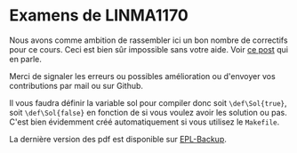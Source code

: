 Examens de LINMA1170
====================

Nous avons comme ambition de rassembler ici un bon nombre de correctifs
pour ce cours.
Ceci est bien sûr impossible sans votre aide.
Voir [ce post](http://www.forum-epl.be/viewtopic.php?p=109318) qui en parle.

Merci de signaler les erreurs ou possibles amélioration
ou d'envoyer vos contributions
par mail ou sur Github.

Il vous faudra définir la variable sol pour compiler donc soit
`\def\Sol{true}`, soit `\def\Sol{false}` en fonction de si vous voulez
avoir les solution ou pas.
C'est bien évidemment créé automatiquement si vous utilisez le `Makefile`.

La dernière version des pdf est disponible sur
[EPL-Backup](https://www.dropbox.com/sh/5a1dfg8e17bbgkw/bgVWq1icjf).
